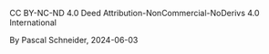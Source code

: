 CC BY-NC-ND 4.0 Deed
Attribution-NonCommercial-NoDerivs 4.0 International 

By Pascal Schneider, 2024-06-03